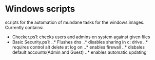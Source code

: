 # Windows scripts

scripts for the automation of mundane tasks for the windows images.
Currently contains:
* Checker.ps1: checks users and admins on system against given files
* Basic Security.ps1: 
..* Flushes dns
..* disables sharing in c: drive
..* requires control alt delete at log on
..* enables firewall
..* disbales default accounts(Admin and Guest) 
..* enables automatic updating
